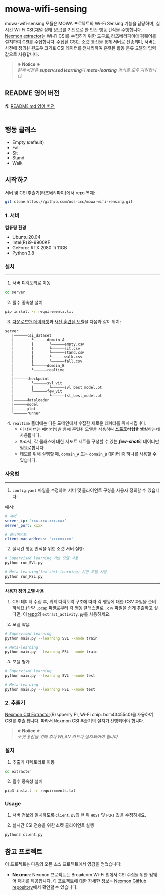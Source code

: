 # mowa-wifi-sensing

mowa-wifi-sensing 모듈은 MOWA 프로젝트의 Wi-Fi Sensing 기능을 담당하며, 실시간 Wi-Fi CSI(채널 상태 정보)를 기반으로 한 인간 행동 인식을 수행합니다. [Nexmon extractor](https://github.com/seemoo-lab/nexmon_csi)는 Wi-Fi CSI를 수집하기 위한 도구로, 라즈베리파이에 펌웨어를 설치하여 CSI를 수집합니다. 수집된 CSI는 소켓 통신을 통해 서버로 전송되며, 서버는 사전에 정의된 윈도우 크기로 CSI 데이터를 전처리하여 훈련된 활동 분류 모델의 입력 값으로 사용합니다.

 >**※ Notice ※**  
>*현재 버전은 **supervised learning**과 **meta-learning** 방식을 모두 지원합니다.*

## README 영어 버전
🌎 [README.md 영어 버전](https://github.com/oss-inc/.github/blob/main/profile/README.md)  
<br/>

## 행동 클래스
- Empty (default)
- Fall
- Sit
- Stand
- Walk

## 시작하기
서버 및 CSI 추출기(라즈베리파이)에서 repo 복제:
```bash
git clone https://github.com/oss-inc/mowa-wifi-sensing.git
```

### 1. 서버
**컴퓨팅 환경**
- Ubuntu 20.04
- Intel(R) i9-9900KF
- GeForce RTX 2080 Ti 11GB
- Python 3.8

### 설치
---
1. 서버 디렉토리로 이동
```bash
cd server
```

2. 필수 종속성 설치
```bash
pip install -r requirements.txt
```

3. [다운로드한 데이터셋](https://drive.google.com/drive/u/0/folders/1dXykY81SBoQ46fosNJpN_Nr77TPog7AL)과 [사전 훈련된 모델](https://drive.google.com/drive/u/0/folders/1INjUy_ZHfMEcDxMFnzcsFSUSBBRrfym2)을 다음과 같이 위치:
```
server
   |——————csi_dataset
   |        └——————domain_A
   |        |       └——————empty.csv
   |        |       └——————sit.csv
   |        |       └——————stand.csv
   |        |       └——————walk.csv
   |        |       └——————fall.csv
   |        └——————domain_B
   |        └——————realtime
   |
   |——————checkpoint
   |        └——————svl_vit
   |        |       └——————svl_best_model.pt
   |        └——————few_vit
   |                └——————fsl_best_model.pt
   |——————dataloader
   |——————model
   |——————plot
   └——————runner
```
4. `realtime` 폴더에는 다른 도메인에서 수집한 새로운 데이터를 위치시킵니다.
   - 이 데이터는 메타러닝을 통해 훈련된 모델을 사용하여 **프로토타입을 생성**하는데 사용됩니다.
   - 따라서, 각 클래스에 대한 서포트 세트를 구성할 수 있는 ***few-shot***의 데이터만 필요로합니다.
   - 데모를 위해 실행할 때, `domain_A` 또는 `domain_B` 데이터 중 하나를 사용할 수 있습니다.

### 사용법
---
1. `config.yaml` 파일을 수정하여 서버 및 클라이언트 구성을 사용자 정의할 수 있습니다.

예시:
```yaml
# 서버
server_ip: 'xxx.xxx.xxx.xxx'
server_port: xxxx

# 클라이언트
client_mac_address: 'xxxxxxxxx'
```

2. 실시간 행동 인식을 위한 소켓 서버 실행:
```bash
# Supervised learning 기반 모델 사용
python run_SVL.py
```
```bash
# Meta-learning(few-shot learning) 기반 모델 사용
python run_FSL.py
```
---
**사용자 정의 모델 사용**
1. CSI 데이터 수집 후, 위의 디렉토리 구조에 따라 각 행동에 대한 CSV 파일을 준비하세요.(만약 `.pcap` 파일로부터 각 행동 클래스별로 `.csv` 파일을 쉽게 추출하고 싶다면, 이 [repo](https://github.com/cheeseBG/pcap-to-csv.git)의 `extract_activity.py`를 사용하세요.

2. 모델 학습:
```bash
# Supervised learning
python main.py --learning SVL --mode train
```
```bash
# Meta-learning
python main.py --learning FSL --mode train
```
3. 모델 평가:
```bash
# Supervised learning
python main.py --learning SVL --mode test
```
```bash
# Meta-learning
python main.py --learning FSL --mode test
```

### 2. 추출기
[Nexmon CSI Extractor](https://github.com/seemoo-lab/nexmon_csi)(Raspberry Pi, Wi-Fi chip: bcm43455c0)을 사용하여 CSI를 추출 합니다. 따라서 Nexmon CSI 추출기의 설치가 선행되어야 합니다.

 >**※ Notice ※**  
>*소켓 통신을 위해 추가 WLAN 카드가 설치되어야 합니다.*

### 설치
1. 추출기 디렉토리로 이동
```bash
cd extractor
```

2. 필수 종속성 설치
```bash
pip3 install -r requirements.txt
```

### Usage
1. 서버 정보와 일치하도록 `client.py`의 맨 위 `HOST` 및 `PORT` 값을 수정하세요. 

2. 실시간 CSI 전송을 위한 소켓 클라이언트 실행
```bash
python3 client.py
```

## 참고 프로젝트

이 프로젝트는 다음의 오픈 소스 프로젝트에서 영감을 얻었습니다:
- **Nexmon**: Nexmon 프로젝트는 Broadcom Wi-Fi 칩에서 CSI 수집을 위한 펌웨어 패치를 제공합니다. 이 프로젝트에 대한 자세한 정보는 [Nexmon GitHub repository](https://github.com/seemoo-lab/nexmon_csi)에서 확인할 수 있습니다.